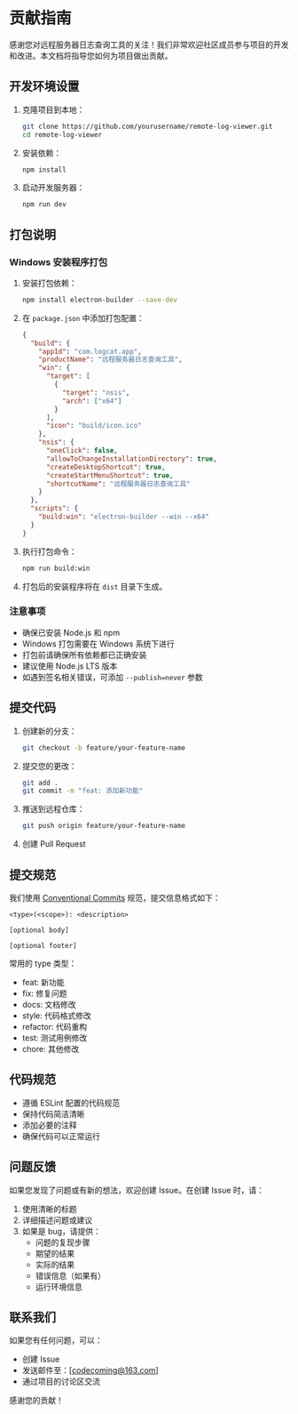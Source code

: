 # 贡献指南

感谢您对远程服务器日志查询工具的关注！我们非常欢迎社区成员参与项目的开发和改进。本文档将指导您如何为项目做出贡献。

## 开发环境设置

1. 克隆项目到本地：

   ```bash
   git clone https://github.com/yourusername/remote-log-viewer.git
   cd remote-log-viewer
   ```

2. 安装依赖：

   ```bash
   npm install
   ```

3. 启动开发服务器：
   ```bash
   npm run dev
   ```

## 打包说明

### Windows 安装程序打包

1. 安装打包依赖：

   ```bash
   npm install electron-builder --save-dev
   ```

2. 在 `package.json` 中添加打包配置：

   ```json
   {
     "build": {
       "appId": "com.logcat.app",
       "productName": "远程服务器日志查询工具",
       "win": {
         "target": [
           {
             "target": "nsis",
             "arch": ["x64"]
           }
         ],
         "icon": "build/icon.ico"
       },
       "nsis": {
         "oneClick": false,
         "allowToChangeInstallationDirectory": true,
         "createDesktopShortcut": true,
         "createStartMenuShortcut": true,
         "shortcutName": "远程服务器日志查询工具"
       }
     },
     "scripts": {
       "build:win": "electron-builder --win --x64"
     }
   }
   ```

3. 执行打包命令：

   ```bash
   npm run build:win
   ```

4. 打包后的安装程序将在 `dist` 目录下生成。

### 注意事项

- 确保已安装 Node.js 和 npm
- Windows 打包需要在 Windows 系统下进行
- 打包前请确保所有依赖都已正确安装
- 建议使用 Node.js LTS 版本
- 如遇到签名相关错误，可添加 `--publish=never` 参数

## 提交代码

1. 创建新的分支：

   ```bash
   git checkout -b feature/your-feature-name
   ```

2. 提交您的更改：

   ```bash
   git add .
   git commit -m "feat: 添加新功能"
   ```

3. 推送到远程仓库：

   ```bash
   git push origin feature/your-feature-name
   ```

4. 创建 Pull Request

## 提交规范

我们使用 [Conventional Commits](https://www.conventionalcommits.org/zh-hans/) 规范，提交信息格式如下：

```
<type>(<scope>): <description>

[optional body]

[optional footer]
```

常用的 type 类型：

- feat: 新功能
- fix: 修复问题
- docs: 文档修改
- style: 代码格式修改
- refactor: 代码重构
- test: 测试用例修改
- chore: 其他修改

## 代码规范

- 遵循 ESLint 配置的代码规范
- 保持代码简洁清晰
- 添加必要的注释
- 确保代码可以正常运行

## 问题反馈

如果您发现了问题或有新的想法，欢迎创建 Issue。在创建 Issue 时，请：

1. 使用清晰的标题
2. 详细描述问题或建议
3. 如果是 bug，请提供：
   - 问题的复现步骤
   - 期望的结果
   - 实际的结果
   - 错误信息（如果有）
   - 运行环境信息

## 联系我们

如果您有任何问题，可以：

- 创建 Issue
- 发送邮件至：[codecoming@163.com]
- 通过项目的讨论区交流

感谢您的贡献！

